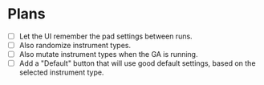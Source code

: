 # Plans

- [ ] Let the UI remember the pad settings between runs.
- [ ] Also randomize instrument types.
- [ ] Also mutate instrument types when the GA is running.
- [ ] Add a "Default" button that will use good default settings, based on the selected instrument type.
